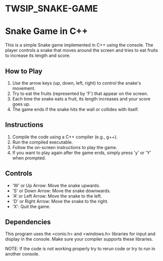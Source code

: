 # TWSIP_SNAKE-GAME
# Snake Game in C++

This is a simple Snake game implemented in C++ using the console. The player controls a snake that moves around the screen and tries to eat fruits to increase its length and score.

## How to Play

1. Use the arrow keys (up, down, left, right) to control the snake's movement.
2. Try to eat the fruits (represented by 'F') that appear on the screen.
3. Each time the snake eats a fruit, its length increases and your score goes up.
4. The game ends if the snake hits the wall or collides with itself.

## Instructions

1. Compile the code using a C++ compiler (e.g., g++).
2. Run the compiled executable.
3. Follow the on-screen instructions to play the game.
4. If you want to play again after the game ends, simply press 'y' or 'Y' when prompted.

## Controls

- 'W' or Up Arrow: Move the snake upwards.
- 'S' or Down Arrow: Move the snake downwards.
- 'A' or Left Arrow: Move the snake to the left.
- 'D' or Right Arrow: Move the snake to the right.
- 'X': Quit the game.

## Dependencies

This program uses the <conio.h> and <windows.h> libraries for input and display in the console. Make sure your compiler supports these libraries.

NOTE: If the code is not working properly try to rerun code or try to run in another console.
